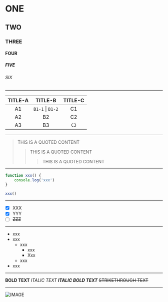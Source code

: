 <!-- TITLE -->

# ONE

## TWO

### THREE

#### FOUR

##### FIVE

###### SIX

---

<!-- TABLE -->

|  TITLE-A  |  TITLE-B   |  TITLE-C   |
| :--: | :--: | :--: |
|  A1   |  `B1-1` \| `B1-2`  |  C1   |
|  A2  |  B2   |  C2  |
|  A3   |  B3   |  `C3`   |

----

<!-- QUOTED CONTENT -->

> THIS IS A QUOTED CONTENT
>
> > THIS IS A QUOTED CONTENT
> >
> > > THIS IS A QUOTED CONTENT


----

<!-- CODE -->

```js
function xxx() {
	console.log('xxx')
}

xxx()
```
----

<!-- CHECKBOX -->

- [x] XXX
- [x] YYY
- [ ] ~~ZZZ~~

----

<!-- UNORDERED LIST -->

- xxx
- xxx
  - xxx
    - xxx
    - Xxx
  - xxx
- xxx

----

<!-- FONT STYLE -->

**BOLD TEXT**
*ITALIC TEXT*
***ITALIC BOLD TEXT***
~~STRIKETHROUGH TEXT~~

----


<!-- IMAGE -->


![IMAGE](https://avatars.githubusercontent.com/u/50434393?s=400&u=d795abf89250a2cfdbbe592c4fbc5776acc382cf&v=4 "IMAGE")